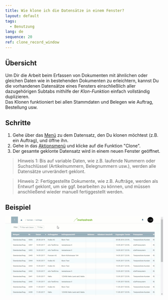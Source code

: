 ```yaml
---
title: Wie klone ich die Datensätze in einem Fenster?
layout: default
tags:
  - Benutzung
lang: de
sequence: 20
ref: clone_record_window
---
```


## Übersicht
Um Dir die Arbeit beim Erfassen von Dokumenten mit ähnlichen oder gleichen Daten wie in bestehenden Dokumenten zu erleichtern, kannst Du die vorhandenen Datensätze eines Fensters einschließlich aller dazugehörigen Subtabs mithilfe der *Klon-Funktion* einfach vollständig duplizieren.<br>
Das Klonen funktioniert bei allen Stammdaten und Belegen wie Auftrag, Bestellung usw.

## Schritte
1. Gehe über das [Menü](Menu) zu dem Datensatz, den Du klonen möchtest (z.B. ein Auftrag), und öffne ihn.
1. Gehe in das [Aktionsmenü](AktionStarten) und klicke auf die Funktion "Clone".
1. Der gesamte geklonte Datensatz wird in einem neuen Fenster geöffnet.
 >Hinweis 1: Bis auf variable Daten, wie z.B. laufende Nummern oder Suchschlüssel (Artikelnummern, Belegnummern usw.), werden alle Datensätze unverändert geklont.

 >Hinweis 2: Fertiggestellte Dokumente, wie z.B. Aufträge, werden als Entwurf geklont, um sie ggf. bearbeiten zu können, und müssen anschließend wieder manuell fertiggestellt werden.


## Beispiel
 ![](assets/Klonen_Datensatz_Fenster.gif)
